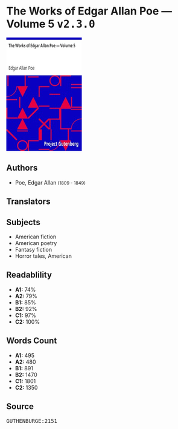 # The Works of Edgar Allan Poe — Volume 5 <kbd>v2.3.0</kbd>

![](./cover.medium.jpg "")

## Authors


 - Poe, Edgar Allan <small>(1809 - 1849)</small>

## Translators



## Subjects


 - American fiction
 - American poetry
 - Fantasy fiction
 - Horror tales, American

## Readablility


 - **A1:** 74%
 - **A2:** 79%
 - **B1:** 85%
 - **B2:** 92%
 - **C1:** 97%
 - **C2:** 100%

## Words Count


 - **A1:** 495
 - **A2:** 480
 - **B1:** 891
 - **B2:** 1470
 - **C1:** 1801
 - **C2:** 1350

## Source


<kbd>GUTHENBURGE:2151</kbd>
